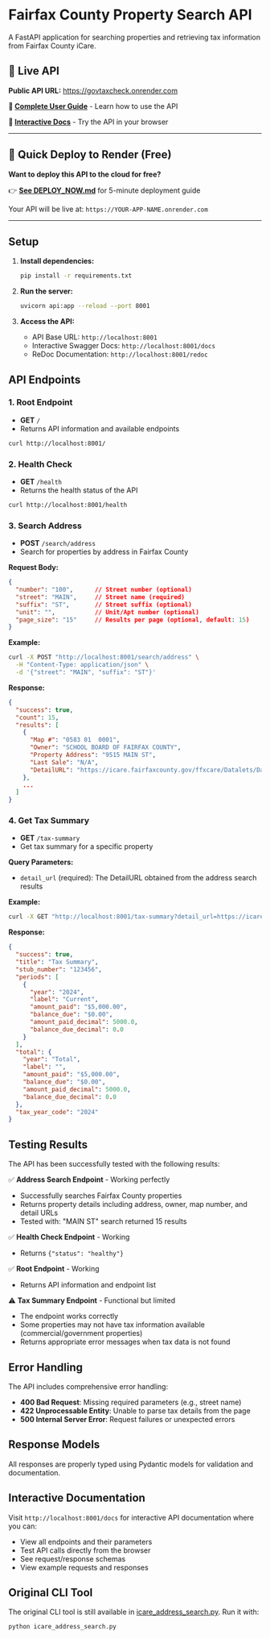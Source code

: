 # Fairfax County Property Search API

A FastAPI application for searching properties and retrieving tax information from Fairfax County iCare.

## 🎯 Live API

**Public API URL:** https://govtaxcheck.onrender.com

**📖 [Complete User Guide](USER_GUIDE.md)** - Learn how to use the API

**🔗 [Interactive Docs](https://govtaxcheck.onrender.com/docs)** - Try the API in your browser

---

## 🚀 Quick Deploy to Render (Free)

**Want to deploy this API to the cloud for free?**

👉 **[See DEPLOY_NOW.md](DEPLOY_NOW.md)** for 5-minute deployment guide

Your API will be live at: `https://YOUR-APP-NAME.onrender.com`

---

## Setup

1. **Install dependencies:**
   ```bash
   pip install -r requirements.txt
   ```

2. **Run the server:**
   ```bash
   uvicorn api:app --reload --port 8001
   ```

3. **Access the API:**
   - API Base URL: `http://localhost:8001`
   - Interactive Swagger Docs: `http://localhost:8001/docs`
   - ReDoc Documentation: `http://localhost:8001/redoc`

## API Endpoints

### 1. Root Endpoint
- **GET** `/`
- Returns API information and available endpoints

```bash
curl http://localhost:8001/
```

### 2. Health Check
- **GET** `/health`
- Returns the health status of the API

```bash
curl http://localhost:8001/health
```

### 3. Search Address
- **POST** `/search/address`
- Search for properties by address in Fairfax County

**Request Body:**
```json
{
  "number": "100",      // Street number (optional)
  "street": "MAIN",     // Street name (required)
  "suffix": "ST",       // Street suffix (optional)
  "unit": "",           // Unit/Apt number (optional)
  "page_size": "15"     // Results per page (optional, default: 15)
}
```

**Example:**
```bash
curl -X POST "http://localhost:8001/search/address" \
  -H "Content-Type: application/json" \
  -d '{"street": "MAIN", "suffix": "ST"}'
```

**Response:**
```json
{
  "success": true,
  "count": 15,
  "results": [
    {
      "Map #": "0583 01  0001",
      "Owner": "SCHOOL BOARD OF FAIRFAX COUNTY",
      "Property Address": "9515 MAIN ST",
      "Last Sale": "N/A",
      "DetailURL": "https://icare.fairfaxcounty.gov/ffxcare/Datalets/Datalet.aspx?sIndex=0&idx=1"
    },
    ...
  ]
}
```

### 4. Get Tax Summary
- **GET** `/tax-summary`
- Get tax summary for a specific property

**Query Parameters:**
- `detail_url` (required): The DetailURL obtained from the address search results

**Example:**
```bash
curl -X GET "http://localhost:8001/tax-summary?detail_url=https://icare.fairfaxcounty.gov/ffxcare/Datalets/Datalet.aspx?sIndex=0&idx=1"
```

**Response:**
```json
{
  "success": true,
  "title": "Tax Summary",
  "stub_number": "123456",
  "periods": [
    {
      "year": "2024",
      "label": "Current",
      "amount_paid": "$5,000.00",
      "balance_due": "$0.00",
      "amount_paid_decimal": 5000.0,
      "balance_due_decimal": 0.0
    }
  ],
  "total": {
    "year": "Total",
    "label": "",
    "amount_paid": "$5,000.00",
    "balance_due": "$0.00",
    "amount_paid_decimal": 5000.0,
    "balance_due_decimal": 0.0
  },
  "tax_year_code": "2024"
}
```

## Testing Results

The API has been successfully tested with the following results:

✅ **Address Search Endpoint** - Working perfectly
- Successfully searches Fairfax County properties
- Returns property details including address, owner, map number, and detail URLs
- Tested with: "MAIN ST" search returned 15 results

✅ **Health Check Endpoint** - Working
- Returns `{"status": "healthy"}`

✅ **Root Endpoint** - Working
- Returns API information and endpoint list

⚠️ **Tax Summary Endpoint** - Functional but limited
- The endpoint works correctly
- Some properties may not have tax information available (commercial/government properties)
- Returns appropriate error messages when tax data is not found

## Error Handling

The API includes comprehensive error handling:

- **400 Bad Request**: Missing required parameters (e.g., street name)
- **422 Unprocessable Entity**: Unable to parse tax details from the page
- **500 Internal Server Error**: Request failures or unexpected errors

## Response Models

All responses are properly typed using Pydantic models for validation and documentation.

## Interactive Documentation

Visit `http://localhost:8001/docs` for interactive API documentation where you can:
- View all endpoints and their parameters
- Test API calls directly from the browser
- See request/response schemas
- View example requests and responses

## Original CLI Tool

The original CLI tool is still available in [icare_address_search.py](icare_address_search.py). Run it with:

```bash
python icare_address_search.py
```
